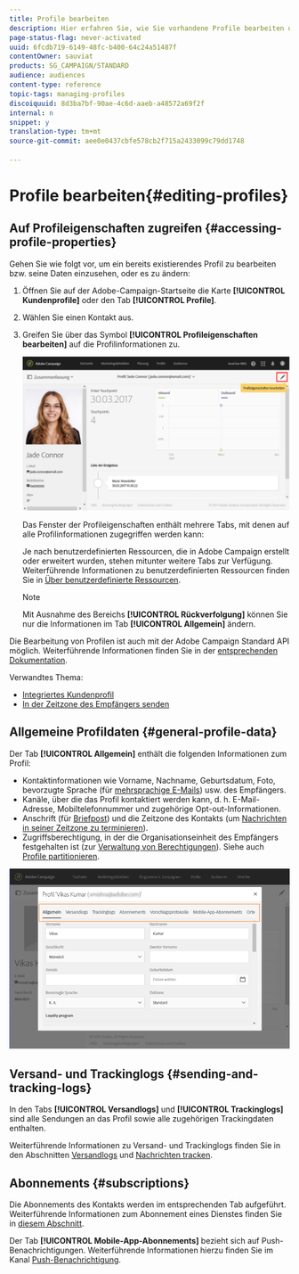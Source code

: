 ```yaml
---
title: Profile bearbeiten
description: Hier erfahren Sie, wie Sie vorhandene Profile bearbeiten und auf Kontaktinformationen, bevorzugte Kanäle, Trackinglogs, Abonnements etc. zugreifen.
page-status-flag: never-activated
uuid: 6fcdb719-6149-48fc-b400-64c24a51487f
contentOwner: sauviat
products: SG_CAMPAIGN/STANDARD
audience: audiences
content-type: reference
topic-tags: managing-profiles
discoiquuid: 8d3ba7bf-90ae-4c6d-aaeb-a48572a69f2f
internal: n
snippet: y
translation-type: tm+mt
source-git-commit: aee0e0437cbfe578cb2f715a2433099c79dd1748

---
```



# Profile bearbeiten{#editing-profiles}

## Auf Profileigenschaften zugreifen {#accessing-profile-properties}

Gehen Sie wie folgt vor, um ein bereits existierendes Profil zu bearbeiten bzw. seine Daten einzusehen, oder es zu ändern:

1. Öffnen Sie auf der Adobe-Campaign-Startseite die Karte **[!UICONTROL Kundenprofile]** oder den Tab **[!UICONTROL Profile]**.
1. Wählen Sie einen Kontakt aus.
1. Greifen Sie über das Symbol **[!UICONTROL Profileigenschaften bearbeiten]** auf die Profilinformationen zu.

   ![](assets/profile_creation2.png)

   Das Fenster der Profileigenschaften enthält mehrere Tabs, mit denen auf alle Profilinformationen zugegriffen werden kann:

   Je nach benutzerdefinierten Ressourcen, die in Adobe Campaign erstellt oder erweitert wurden, stehen mitunter weitere Tabs zur Verfügung. Weiterführende Informationen zu benutzerdefinierten Ressourcen finden Sie in [Über benutzerdefinierte Ressourcen](../../developing/using/data-model-concepts.md).

   >[!NOTE]
   >
   >Mit Ausnahme des Bereichs **[!UICONTROL Rückverfolgung]** können Sie nur die Informationen im Tab **[!UICONTROL Allgemein]** ändern.

Die Bearbeitung von Profilen ist auch mit der Adobe Campaign Standard API möglich. Weiterführende Informationen finden Sie in der [entsprechenden Dokumentation](../../api/using/updating-profiles.md).

Verwandtes Thema:

* [Integriertes Kundenprofil](../../audiences/using/integrated-customer-profile.md)
* [In der Zeitzone des Empfängers senden](../../sending/using/sending-messages-at-the-recipient-s-time-zone.md)

## Allgemeine Profildaten {#general-profile-data}

Der Tab **[!UICONTROL Allgemein]** enthält die folgenden Informationen zum Profil:

* Kontaktinformationen wie Vorname, Nachname, Geburtsdatum, Foto, bevorzugte Sprache (für [mehrsprachige E-Mails](../../channels/using/creating-a-multilingual-email.md)) usw. des Empfängers.
* Kanäle, über die das Profil kontaktiert werden kann, d. h. E-Mail-Adresse, Mobiltelefonnummer und zugehörige Opt-out-Informationen.
* Anschrift (für [Briefpost](../../channels/using/about-direct-mail.md)) und die Zeitzone des Kontakts (um [Nachrichten in seiner Zeitzone zu terminieren](../../sending/using/sending-messages-at-the-recipient-s-time-zone.md)).
* Zugriffsberechtigung, in der die Organisationseinheit des Empfängers festgehalten ist (zur [Verwaltung von Berechtigungen](../../administration/using/about-access-management.md)). Siehe auch [Profile partitionieren](../../administration/using/organizational-units.md#partitioning-profiles).

![](assets/profile_creation4.png)

## Versand- und Trackinglogs {#sending-and-tracking-logs}

In den Tabs **[!UICONTROL Versandlogs]** und **[!UICONTROL Trackinglogs]** sind alle Sendungen an das Profil sowie alle zugehörigen Trackingdaten enthalten.

Weiterführende Informationen zu Versand- und Trackinglogs finden Sie in den Abschnitten [Versandlogs](../../sending/using/monitoring-a-delivery.md#delivery-logs) und [Nachrichten tracken](../../sending/using/tracking-messages.md).

## Abonnements {#subscriptions}

Die Abonnements des Kontakts werden im entsprechenden Tab aufgeführt. Weiterführende Informationen zum Abonnement eines Dienstes finden Sie in [diesem Abschnitt](../../audiences/using/about-subscriptions.md).

Der Tab **[!UICONTROL Mobile-App-Abonnements]** bezieht sich auf Push-Benachrichtigungen. Weiterführende Informationen hierzu finden Sie im Kanal [Push-Benachrichtigung](../../channels/using/about-push-notifications.md).
